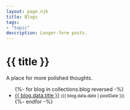 ```yaml
---
layout: page.njk
title: Blogs
tags:
- "topic"
description: Longer-form posts.
---
```

# {{ title }}
A place for more polished thoughts.

<ul>
{%- for blog in collections.blog reversed -%}
  <li>
    <a href="{{ blog.url }}">{{ blog.data.title }}</a>
    <small>({{ blog.data.date | postDate }})</small>
  </li>
{%- endfor -%}
</ul>